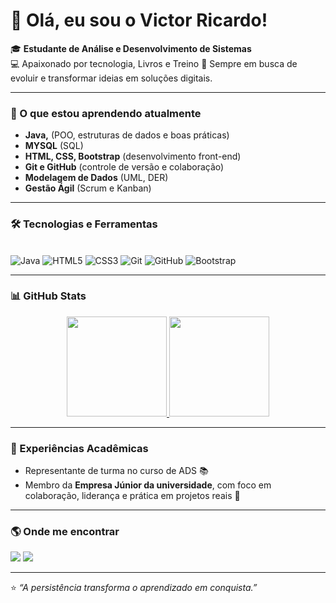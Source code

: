 # 👋 Olá, eu sou o Victor Ricardo!

🎓 **Estudante de Análise e Desenvolvimento de Sistemas**  
💻 Apaixonado por tecnologia, Livros e Treino
🚀 Sempre em busca de evoluir e transformar ideias em soluções digitais.

---

### 🧠 O que estou aprendendo atualmente
- **Java,** (POO, estruturas de dados e boas práticas)
- **MYSQL** (SQL)
- **HTML, CSS, Bootstrap** (desenvolvimento front-end)
- **Git e GitHub** (controle de versão e colaboração)
- **Modelagem de Dados** (UML, DER)
- **Gestão Ágil** (Scrum e Kanban)

---

### 🛠️ Tecnologias e Ferramentas
<div style="display: inline_block"><br>
  <img alt="Java" src="https://img.shields.io/badge/Java-ED8B00?style=for-the-badge&logo=openjdk&logoColor=white">
  <img alt="HTML5" src="https://img.shields.io/badge/HTML5-E34F26?style=for-the-badge&logo=html5&logoColor=white">
  <img alt="CSS3" src="https://img.shields.io/badge/CSS3-1572B6?style=for-the-badge&logo=css3&logoColor=white">
  <img alt="Git" src="https://img.shields.io/badge/Git-F05032?style=for-the-badge&logo=git&logoColor=white">
  <img alt="GitHub" src="https://img.shields.io/badge/GitHub-181717?style=for-the-badge&logo=github&logoColor=white">
  <img alt="Bootstrap" src="https://img.shields.io/badge/Bootstrap-7952B3?style=for-the-badge&logo=bootstrap&logoColor=white">
</div>

---

### 📊 GitHub Stats
<div align="center">
  <a href="https://github.com/vituzer4">
    <img height="160em" src="https://github-readme-stats.vercel.app/api?username=vituzer4&show_icons=true&theme=dark&count_private=true&hide=prs,issues"/>
    <img height="160em" src="https://github-readme-stats.vercel.app/api/top-langs/?username=vituzer4&layout=compact&langs_count=7&theme=dark"/>
  </a>
</div>

---

### 🤝 Experiências Acadêmicas
- Representante de turma no curso de ADS 📚  
- Membro da **Empresa Júnior da universidade**, com foco em colaboração, liderança e prática em projetos reais 💼  

---

### 🌎 Onde me encontrar
<div>
  <a href="https://instagram.com/vituzer4dev" target="_blank"><img src="https://img.shields.io/badge/-Instagram-%23E4405F?style=for-the-badge&logo=instagram&logoColor=white"></a>
  <a href="https://www.linkedin.com/in/vituzer4" target="_blank"><img src="https://img.shields.io/badge/-LinkedIn-%230077B5?style=for-the-badge&logo=linkedin&logoColor=white"></a>
</div>

---

⭐ *“A persistência transforma o aprendizado em conquista.”*  
